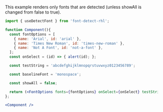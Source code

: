 <!-- # FontOptions -->
This example renders only fonts that are detected (unless showAll is changed from false to true).
```jsx
import { useDetectFont } from 'font-detect-rhl';

function Component(){
  const fontOptions = [
    { name: 'Arial', id: 'arial' },
    { name: 'Times New Roman', id: 'times-new-roman' },
    { name: 'Not A Font', id: 'not-a-font' },
  ];
  const onSelect = (id) => { alert(id); };

  const testString = 'abcdefghijklmnopqrstuvwxyz0123456789';

  const baselineFont = 'monospace';

  const showAll = false;

  return (<FontOptions fonts={fontOptions} onSelect={onSelect} testString={testString} baselineFont={baselineFont} showAll={showAll}></FontOptions>);
};

<Component />
```
